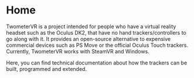 # Home

TwometerVR is a project intended for people who have a virtual reality headset such as the Oculus DK2, that have no hand trackers/controllers to go along with it. It provides an open-source alternative to expensive commercial devices such as PS Move or the official Oculus Touch trackers. Currently, TwometerVR works with SteamVR and Windows.



Here, you can find technical documentation about how the trackers can be built, programmed and extended.